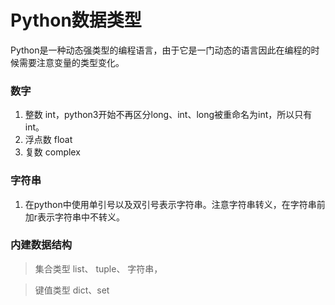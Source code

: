 # Python数据类型
Python是一种动态强类型的编程语言，由于它是一门动态的语言因此在编程的时候需要注意变量的类型变化。
### 数字
1.  整数 int，python3开始不再区分long、int、long被重命名为int，所以只有int。
2.  浮点数 float
3.  复数 complex
### 字符串
1.  在python中使用单引号以及双引号表示字符串。注意字符串转义，在字符串前加r表示字符串中不转义。
### 内建数据结构
 >  集合类型  list、 tuple、 字符串，  

>  键值类型  dict、set





<!--stackedit_data:
eyJoaXN0b3J5IjpbMTEyODk2MzMyNCwtNTg1MzQwMDE1LC0xNj
IzNjk0MzA0LDE2MjU1OTkyMDYsMTgwMTEyNDEwNiwtMTM4OTkw
NjcsLTE2MjY4NTEyNzgsNzI1MTkwOTM1XX0=
-->